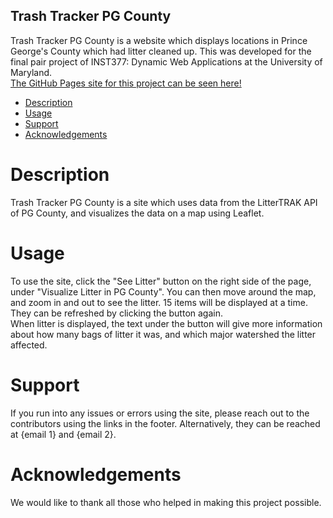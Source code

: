 ## Trash Tracker PG County<br>
Trash Tracker PG County is a website which displays locations in Prince
George's County which had litter cleaned up. This was developed for the final pair project
of INST377: Dynamic Web Applications at the University of Maryland.<br>
[The GitHub Pages site for this project can be seen here!](https://yyang7171.github.io/377-Group-Project/)

- [Description](#description)
- [Usage](#usage)
- [Support](#support)
- [Acknowledgements](#acknowledgements)

# Description
Trash Tracker PG County is a site which uses data from the LitterTRAK API of PG County,
and visualizes the data on a map using Leaflet. 

# Usage
To use the site, click the "See Litter" button on the right side of the page, under "Visualize
Litter in PG County". You can then move around the map, and zoom in and out to see the litter.
15 items will be displayed at a time. They can be refreshed by clicking the button again.<br>
When litter is displayed, the text under the button will give more information about how many bags of litter it was, and which major watershed the litter affected.<br>

# Support
If you run into any issues or errors using the site, please reach out to the contributors using the links in the footer. Alternatively, they can be reached at {email 1} and {email 2}.

# Acknowledgements
We would like to thank all those who helped in making this project possible.